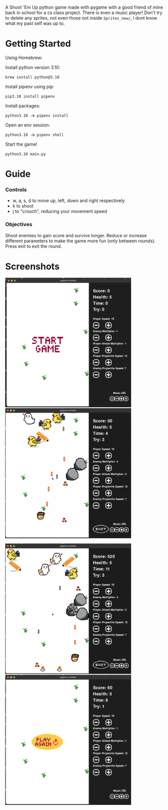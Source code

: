 A Shoot 'Em Up python game made with pygame with a good friend of mine back in school for a cs class project. There is even a music player! Don't try to delete any sprites, not even those not inside
`Sprites_new/`, I dont know what my past self was up to.

# Getting Started

Using Homebrew:

Install python version 3.10:
```shell
brew install python@3.10
```

Install pipenv using pip:
```shell
pip3.10 install pipenv
```

Install packages:
```shell
python3.10 -m pipenv install
```

Open an env session:
```shell
python3.10 -m pipenv shell
```

Start the game! 
```shell
python3.10 main.py
```

# Guide 

### Controls

- w, a, s, d to move up, left, down and right respectively
- k to shoot
- j to "crouch", reducing your movement speed

### Objectives

Shoot enemies to gain score and survive longer. Reduce or increase different parameters to make the game more fun (only between rounds).
Press exit to exit the round.

# Screenshots
<p float="left">
  <img src="https://github.com/konradroesler/pygame-school-project/blob/main/screenshots/screenshot_1.png" width="400">
  <img src="https://github.com/konradroesler/pygame-school-project/blob/main/screenshots/screenshot_2.png" width="400">
</p>

<p float="left">
  <img src="https://github.com/konradroesler/pygame-school-project/blob/main/screenshots/screenshot_3.png" width="400">
  <img src="https://github.com/konradroesler/pygame-school-project/blob/main/screenshots/screenshot_4.png" width="400">
</p>
